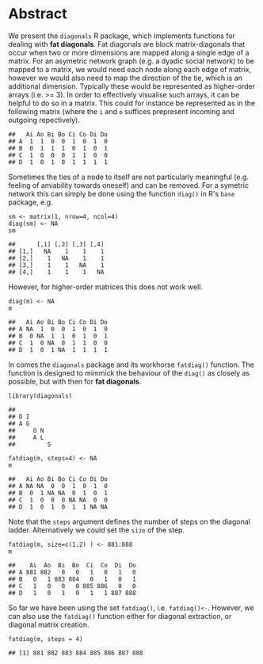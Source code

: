 Abstract
========

We present the `diagonals` R package, which implements functions for
dealing with **fat diagonals**. Fat diagonals are block matrix-diagonals
that occur when two or more dimensions are mapped along a single edge of
a matrix. For an asymetric network graph (e.g. a dyadic social network)
to be mapped to a matrix, we would need each node along each edge of
matrix, however we would also need to map the direction of the tie,
which is an additional dimension. Typically these would be represented
as higher-order arrays (i.e. \>= 3). In order to effectively visualise
such arrays, it can be helpful to do so in a matrix. This could for
instance be represented as in the following matrix (where the `i` and
`o` suffices prepresent incoming and outgoing repectively).

    ##   Ai Ao Bi Bo Ci Co Di Do
    ## A  1  1  0  0  1  0  1  0
    ## B  0  1  1  1  0  1  0  1
    ## C  1  0  0  0  1  1  0  0
    ## D  1  0  1  0  1  1  1  1

Sometimes the ties of a node to itself are not particularly meaningful
(e.g. feeling of amiability towards oneself) and can be removed. For a
symetric network this can simply be done using the function `diag()` in
R's `base` package, e.g.

    sm <- matrix(1, nrow=4, ncol=4)
    diag(sm) <- NA
    sm

    ##      [,1] [,2] [,3] [,4]
    ## [1,]   NA    1    1    1
    ## [2,]    1   NA    1    1
    ## [3,]    1    1   NA    1
    ## [4,]    1    1    1   NA

However, for higher-order matrices this does not work well.

    diag(m) <- NA
    m

    ##   Ai Ao Bi Bo Ci Co Di Do
    ## A NA  1  0  0  1  0  1  0
    ## B  0 NA  1  1  0  1  0  1
    ## C  1  0 NA  0  1  1  0  0
    ## D  1  0  1 NA  1  1  1  1

In comes the `diagonals` package and its workhorse `fatdiag()` function.
The function is designed to mimmick the behaviour of the `diag()` as
closely as possible, but with then for **fat diagonals**.

    library(diagonals)

    ## 
    ## D I
    ## A G
    ##     O N
    ##     A L
    ##         S

    fatdiag(m, steps=4) <- NA
    m

    ##   Ai Ao Bi Bo Ci Co Di Do
    ## A NA NA  0  0  1  0  1  0
    ## B  0  1 NA NA  0  1  0  1
    ## C  1  0  0  0 NA NA  0  0
    ## D  1  0  1  0  1  1 NA NA

Note that the `steps` argument defines the number of steps on the
diagonal ladder. Alternatively we could set the `size` of the step.

    fatdiag(m, size=c(1,2) ) <- 881:888
    m

    ##    Ai  Ao  Bi  Bo  Ci  Co  Di  Do
    ## A 881 882   0   0   1   0   1   0
    ## B   0   1 883 884   0   1   0   1
    ## C   1   0   0   0 885 886   0   0
    ## D   1   0   1   0   1   1 887 888

So far we have been using the set `fatdiag()`, i.e. `fatdiag()<-`.
However, we can also use the `fatdiag()` function either for diagonal
extraction, or diagonal matrix creation.

    fatdiag(m, steps = 4)

    ## [1] 881 882 883 884 885 886 887 888
